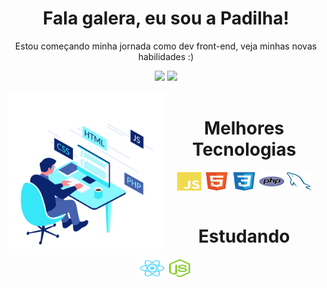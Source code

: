 <h1 align="center">Fala galera, eu sou a Padilha!</h1>
<p align="center">Estou começando minha jornada como dev front-end, veja minhas novas habilidades :) </p>
<div align="center">
  <img height="180em" src="https://github-readme-stats.vercel.app/api?username=maria-padilha&show_icons=true&theme=algolia&include_commits=true&count_private=true"/>
  <img height="180em" src="https://github-readme-stats.vercel.app/api/top-langs/?username=maria-padilha&layout=compact&langs_count=16&theme=algolia"/>
</div>
<div  align="center"> 
<div style="display: inline_block"><br>
    <img align="left" height="250" alt="coding-time" src="code.gif">
    <h1 align="center">Melhores Tecnologias</h1>
    <img align="center" height="30" width="40" alt="js-icon"  src="https://raw.githubusercontent.com/devicons/devicon/master/icons/javascript/javascript-plain.svg">
    <img align="center" height="30" width="40" alt="html-icon" src="https://raw.githubusercontent.com/devicons/devicon/master/icons/html5/html5-original.svg">
    <img align="center" height="30" width="40" alt="css-icon" src="https://raw.githubusercontent.com/devicons/devicon/master/icons/css3/css3-original.svg">
    <img align="center" height="30" width="40" alt="php-icon" src="https://raw.githubusercontent.com/devicons/devicon/master/icons/php/php-original.svg">
    <img align="center" height="30" width="40" alt="mysql-icon" src="https://raw.githubusercontent.com/devicons/devicon/master/icons/mysql/mysql-original.svg">
</div>

<div style="display: inline_block"><br>
    <h1 align="center">Estudando</h1>
    <img align="center" height="30" width="40" alt="react-icon" src="https://raw.githubusercontent.com/devicons/devicon/master/icons/react/react-original.svg">
    <img align="center" height="30" width="40" alt="nodejs-icon" src="https://raw.githubusercontent.com/devicons/devicon/master/icons/nodejs/nodejs-original.svg">
</div>

